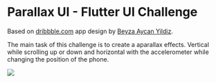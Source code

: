 # Parallax UI - Flutter UI Challenge

Based on [dribbble.com](https://dribbble.com/shots/14709781-Figma-Parallax-Effect-Study) app design by  [Beyza Aycan Yildiz](https://dribbble.com/baycan).

The main task of this challenge is to create a aparallax effects. Vertical while scrolling up or down and horizontal with the accelerometer while changing the position of the phone.

<img src="animation.gif">